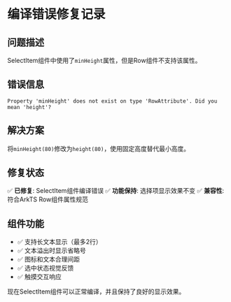 # 编译错误修复记录

## 问题描述

SelectItem组件中使用了`minHeight`属性，但是Row组件不支持该属性。

## 错误信息

```
Property 'minHeight' does not exist on type 'RowAttribute'. Did you mean 'height'?
```

## 解决方案

将`minHeight(80)`修改为`height(80)`，使用固定高度替代最小高度。

## 修复状态

✅ **已修复**: SelectItem组件编译错误
✅ **功能保持**: 选择项显示效果不变
✅ **兼容性**: 符合ArkTS Row组件属性规范

## 组件功能

- ✅ 支持长文本显示（最多2行）
- ✅ 文本溢出时显示省略号
- ✅ 图标和文本合理间距
- ✅ 选中状态视觉反馈
- ✅ 触摸交互响应

现在SelectItem组件可以正常编译，并且保持了良好的显示效果。